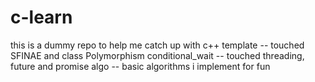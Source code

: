 # c-learn
this is a dummy repo to help me catch up with c++
template -- touched SFINAE and class Polymorphism 
conditional_wait -- touched threading, future and promise
algo -- basic algorithms i implement for fun
